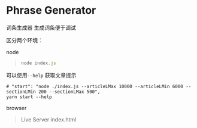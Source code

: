# Phrase Generator

词条生成器 生成词条便于调试

区分两个环境：

node

> ```js
> node index.js
> ```

可以使用`--help` 获取文章提示

```shell
# "start": "node ./index.js --articleLMax 10000 --articleLMin 6000 --sectionLMin 200 --sectionLMax 500",
yarn start --help
```

browser

> Live Server index.html
